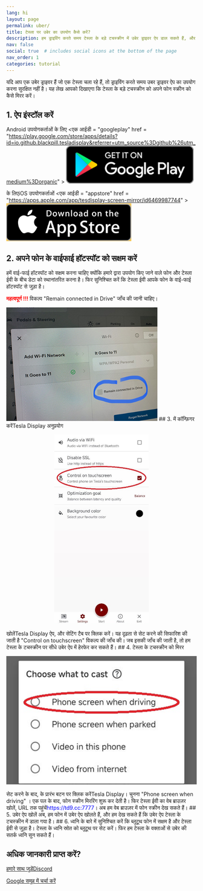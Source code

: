 ```yaml
---
lang: hi
layout: page
permalink: uber/
title: टेस्ला पर उबेर का उपयोग कैसे करें?
description: हम ड्राइविंग करते समय टेस्ला के बड़े टचस्क्रीन में उबेर ड्राइवर ऐप डाल सकते हैं, और हम सीधे टेस्ला के टचस्क्रीन पर उबेर ऐप में हेरफेर कर सकते हैं।
nav: false
social: true  # includes social icons at the bottom of the page
nav_order: 1
categories: tutorial
---
```


यदि आप एक उबेर ड्राइवर हैं जो एक टेस्ला चला रहे हैं, तो ड्राइविंग करते समय उबर ड्राइवर ऐप का उपयोग करना सुरक्षित नहीं है। यह लेख आपको दिखाएगा कि टेस्ला के बड़े टचस्क्रीन को अपने फोन स्क्रीन को कैसे मिरर करें।

## 1. ऐप इंस्टॉल करें
Android उपयोगकर्ताओं के लिए
<एक आईडी = "googleplay"  href = "https://play.google.com/store/apps/details?id=io.github.blackpill.tesladisplay&referrer=utm_source%3Dgithub%26utm_medium%3Dorganic" >
<img src= "/assets/img/google-play-badge.svg"  height= "100px" >
</a>

के लिएiOS उपयोगकर्ताओं
<एक आईडी = "appstore"  href = "https://apps.apple.com/app/tesdisplay-screen-mirror/id6469987744" >
<img src= "/assets/img/app-store-badge.png"  height= "100px" >
</a>

## 2. अपने फोन के वाईफाई हॉटस्पॉट को सक्षम करें
<p> हमें वाई-फाई हॉटस्पॉट को सक्षम करना चाहिए क्योंकि हमारे द्वारा उपयोग किए जाने वाले फोन और टेस्ला ईवी के बीच डेटा को स्थानांतरित करना है।
फिर सुनिश्चित करें कि टेस्ला ईवी आपके फोन के वाई-फाई हॉटस्पॉट से जुड़ा है। </p>
<p><span style= "color: red" > <b> महत्वपूर्ण !!! </b></span> विकल्प "Remain connected in Drive"  जाँच की जानी चाहिए। </p>
<img src= "/assets/img/wifi-connected.jpg"  height= "300px" >
## 3. में कॉन्फ़िगर करेंTesla Display अनुप्रयोग
<p style= "text-align: center;" >
<img src= "/assets/img/settings-nav.jpg"  alt= "The settings of Tesla Display app for using Uber"  height= "500px" >
</p>
खोलेंTesla Display ऐप, और सेटिंग टैब पर क्लिक करें।
यह दृढ़ता से सेट करने की सिफारिश की जाती है "Control on touchscreen"  विकल्प की जाँच की। जब इसकी जाँच की जाती है, तो हम टेस्ला के टचस्क्रीन पर सीधे उबेर ऐप में हेरफेर कर सकते हैं।
## 4. टेस्ला के टचस्क्रीन को मिरर
<p style= "text-align: center;" >
<img src= "/assets/img/phone-screen.jpg"  alt= "The start choice of Tesla Display app for using Uber"  width= "540px" >
</p>
सेट करने के बाद, के प्रारंभ बटन पर क्लिक करेंTesla Display। चुनना "Phone screen when driving" । एक पल के बाद, फोन स्क्रीन मिररिंग शुरू कर देती है।
फिर टेस्ला ईवी का वेब ब्राउज़र खोलें, URL तक पहुंचें<span style= "color:blue" >https://td9.cc:7777</span>। अब हम वेब ब्राउज़र में फोन स्क्रीन देख सकते हैं।
## 5. उबेर ऐप खोलें
अब, हम फोन में उबेर ऐप खोलते हैं, और हम देख सकते हैं कि उबेर ऐप टेस्ला के टचस्क्रीन में डाला गया है।
## 6. ध्वनि के बारे में
सुनिश्चित करें कि ब्लूटूथ फोन में सक्षम है और टेस्ला ईवी से जुड़ा है।
टेस्ला के ध्वनि स्रोत को ब्लूटूथ पर सेट करें।
फिर हम टेस्ला के वक्ताओं से उबेर की सतर्क ध्वनि सुन सकते हैं।

## अधिक जानकारी प्राप्त करें?
<p> <a href = "https://discord.gg/Tvbs9uWcN9"  लक्ष्य = "_blank" > हमारे साथ जुड़ेंDiscord</a> </p>
<p> <a href = "https://groups.google.com/g/tesla-display"  लक्ष्य = "_blank" > Google समूह में चर्चा करें </a> </p>


